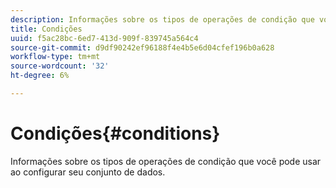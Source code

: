 ```yaml
---
description: Informações sobre os tipos de operações de condição que você pode usar ao configurar seu conjunto de dados.
title: Condições
uuid: f5ac28bc-6ed7-413d-909f-839745a564c4
source-git-commit: d9df90242ef96188f4e4b5e6d04cfef196b0a628
workflow-type: tm+mt
source-wordcount: '32'
ht-degree: 6%

---
```



# Condições{#conditions}

Informações sobre os tipos de operações de condição que você pode usar ao configurar seu conjunto de dados.

